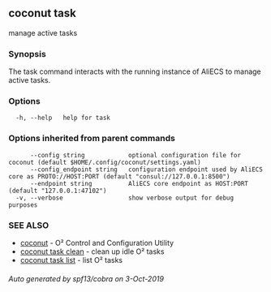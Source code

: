 ## coconut task

manage active tasks

### Synopsis

The task command interacts with the running instance of AliECS to
manage active tasks.

### Options

```
  -h, --help   help for task
```

### Options inherited from parent commands

```
      --config string            optional configuration file for coconut (default $HOME/.config/coconut/settings.yaml)
      --config_endpoint string   configuration endpoint used by AliECS core as PROTO://HOST:PORT (default "consul://127.0.0.1:8500")
      --endpoint string          AliECS core endpoint as HOST:PORT (default "127.0.0.1:47102")
  -v, --verbose                  show verbose output for debug purposes
```

### SEE ALSO

* [coconut](coconut.md)	 - O² Control and Configuration Utility
* [coconut task clean](coconut_task_clean.md)	 - clean up idle O² tasks
* [coconut task list](coconut_task_list.md)	 - list O² tasks

###### Auto generated by spf13/cobra on 3-Oct-2019
